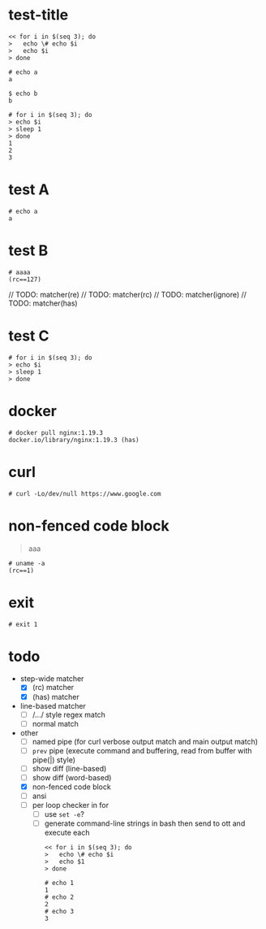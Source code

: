 


# test-title

```
<< for i in $(seq 3); do
>   echo \# echo $i
>   echo $i
> done

# echo a
a

$ echo b
b

# for i in $(seq 3); do
> echo $i
> sleep 1
> done
1
2
3
```



# test A

  ```
  # echo a
  a
  ```

# test B

```
# aaaa
(rc==127)
```
// TODO: matcher(re)
// TODO: matcher(rc)
// TODO: matcher(ignore)
// TODO: matcher(has)

# test C

```
# for i in $(seq 3); do
> echo $i
> sleep 1
> done
```

# docker

```
# docker pull nginx:1.19.3
docker.io/library/nginx:1.19.3 (has)
```

# curl

```
# curl -Lo/dev/null https://www.google.com
```

# non-fenced code block
> aaa

    # uname -a
    (rc==1)

# exit
```
# exit 1
```


# todo
- step-wide matcher
  - [x] (rc) matcher
  - [x] (has) matcher
- line-based matcher
  - [ ] /.../ style regex match
  - [ ] normal match
- other
  - [ ] named pipe (for curl verbose output match and main output match)
  - [ ] `prev` pipe (execute command and buffering, read from buffer with pipe(|) style)
  - [ ] show diff (line-based)
  - [ ] show diff (word-based)
  - [x] non-fenced code block
  - [ ] ansi
  - [ ] per loop checker in for
    - [ ] use `set -e`?
    - [ ] generate command-line strings in bash then send to ott and execute each
      ```
      << for i in $(seq 3); do
      >   echo \# echo $i
      >   echo $1
      > done

      # echo 1
      1
      # echo 2
      2
      # echo 3
      3
      ```
